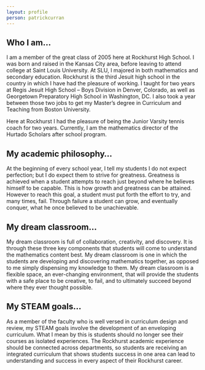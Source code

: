 ```yaml
---
layout: profile
person: patrickcurran
---
```

## Who I am…

I am a member of the great class of 2005 here at Rockhurst High School.  I was born and raised in the Kansas City area, before leaving to attend college at Saint Louis University.  At SLU, I majored in both mathematics and secondary education.  Rockhurst is the third Jesuit high school in the country in which I have had the pleasure of working.  I taught for two years at Regis Jesuit High School – Boys Division in Denver, Colorado, as well as Georgetown Preparatory High School in Washington, DC.  I also took a year between those two jobs to get my Master’s degree in Curriculum and Teaching from Boston University.

Here at Rockhurst I had the pleasure of being the Junior Varsity tennis coach for two years.  Currently, I am the mathematics director of the Hurtado Scholars after school program.

## My academic philosophy…

At the beginning of every school year, I tell my students I do not expect perfection; but I do expect them to strive for greatness.  Greatness is achieved when a student attempts to reach just beyond where he believes himself to be capable.  This is how growth and greatness can be attained.  However to reach this goal, a student must put forth the effort to try, and many times, fail.  Through failure a student can grow, and eventually conquer, what he once believed to be unachievable.

## My dream classroom…

My dream classroom is full of collaboration, creativity, and discovery.  It is through these three key components that students will come to understand the mathematics content best.  My dream classroom is one in which the students are developing and discovering mathematics together, as opposed to me simply dispensing my knowledge to them.  My dream classroom is a flexible space, an ever-changing environment, that will provide the students with a safe place to be creative, to fail, and to ultimately succeed beyond where they ever thought possible.

## My STEAM goals…

As a member of the faculty who is well versed in curriculum design and review, my STEAM goals involve the development of an enveloping curriculum.  What I mean by this is students should no longer see their courses as isolated experiences.  The Rockhurst academic experience should be connected across departments, so students are receiving an integrated curriculum that shows students success in one area can lead to understanding and success in every aspect of their Rockhurst career.
